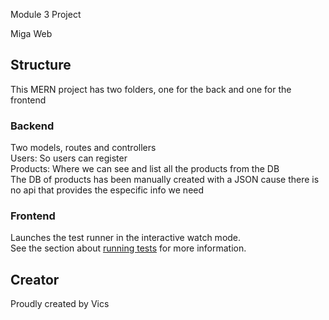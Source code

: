 Module 3 Project

Miga Web


## Structure

This MERN project has two folders, one for the back and one for the frontend

### Backend

Two models, routes and controllers <br>
Users: So users can register<br>
Products: Where we can see and list all the products from the DB<br>
The DB of products has been manually created with a JSON cause there is no api that provides the especific info we need

### Frontend

Launches the test runner in the interactive watch mode.<br>
See the section about [running tests](https://facebook.github.io/create-react-app/docs/running-tests) for more information.

## Creator

Proudly created by Vics